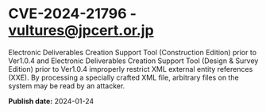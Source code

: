 # CVE-2024-21796 - vultures@jpcert.or.jp

Electronic Deliverables Creation Support Tool (Construction Edition) prior to Ver1.0.4 and Electronic Deliverables Creation Support Tool (Design & Survey Edition) prior to Ver1.0.4 improperly restrict XML external entity references (XXE). By processing a specially crafted XML file, arbitrary files on the system may be read by an attacker.

**Publish date:** 2024-01-24
